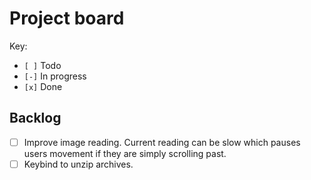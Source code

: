 # Project board

Key:
- `[ ]` Todo
- `[-]` In progress
- `[x]` Done

## Backlog
- [ ] Improve image reading.
      Current reading can be slow which pauses users movement if they are simply
      scrolling past.
- [ ] Keybind to unzip archives.
